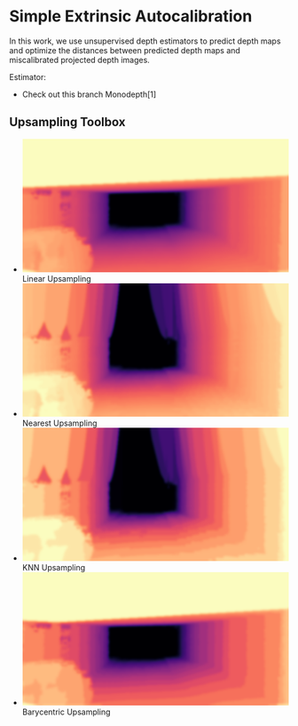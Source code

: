 # Simple Extrinsic Autocalibration
In this work, we use unsupervised depth estimators to predict depth maps and optimize the distances between predicted depth maps and miscalibrated projected depth images. 

Estimator:

- Check out this branch Monodepth[1]

## Upsampling Toolbox

<ul> 
    <li>
        <a>
           <img src="img/linear.png" />
           <span>Linear Upsampling</span>
        </a>
    </li> 
    <li>
        <a>
           <img src="img/nearest.png" />
           <span>Nearest Upsampling</span>
        </a>
    </li> 
    <li>
        <a>
           <img src="img/knn.png" />
           <span>KNN Upsampling</span>
        </a>
    </li> 
    <li>
        <a>
           <img src="img/barycentric.png" />
           <span>Barycentric Upsampling</span>
        </a>
    </li> 
</ul> 
